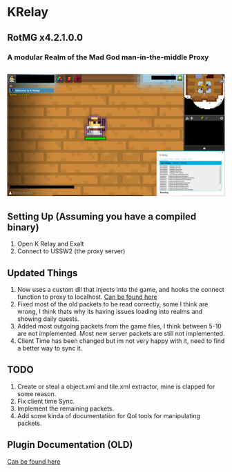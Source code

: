 # KRelay
## RotMG x4.2.1.0.0
### A modular Realm of the Mad God man-in-the-middle Proxy

![Screenshot](/NewScreenshot.png)
-----------------------------------------------------------

## Setting Up (Assuming you have a compiled binary)
1. Open K Relay and Exalt
2. Connect to USSW2 (the proxy server)

## Updated Things
1. Now uses a custom dll that injects into the game, and hooks the connect function to proxy to localhost. [Can be found here](https://github.com/Cursed-Gato/KRelayProxy)
2. Fixed most of the old packets to be read correctly, some I think are wrong, I think thats why its having issues loading into realms and showing daily quests.
3. Added most outgoing packets from the game files, I think between 5-10 are not implemented. Most new server packets are still not implemented.
4. Client Time has been changed but im not very happy with it, need to find a better way to sync it.

## TODO
1. Create or steal a object.xml and tile.xml extractor, mine is clapped for some reason.
2. Fix client time Sync.
3. Implement the remaining packets.
4. Add some kinda of documentation for Qol tools for manipulating packets. 

## Plugin Documentation (OLD)
[Can be found here](https://github.com/TheKronks/K_Relay_Plugin_Documentation/blob/master/README.md)
